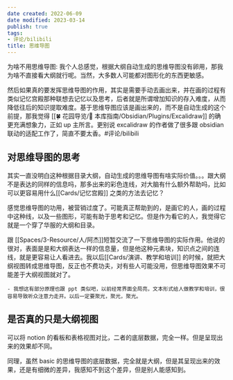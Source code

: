 ```yaml
---
date created: 2022-06-09
date modified: 2023-03-14
publish: true
tags:
- 评论/bilibili
title: 思维导图
---
```

为啥不用思维导图: 我个人总感觉，根据大纲自动生成的思维导图没有卵用，那我为啥不直接看大纲就行呢。当然，大多数人可能都对图形化的东西更敏感。

然后如果真的要发挥思维导图的作用，其实是需要手动去画出来，并在画的过程有类似记忆宫殿那种联想去记忆以及思考，后者就是所谓增加知识的存入难度，从而降低往后的知识提取难度。基于思维导图应该是画出来的，而不是自动生成的这个前提，那我觉得 [[🍀 花园导览/🧰 本库指南/Obsidian/Plugins/Excalidraw]] 的确更充满想象力，正如 up 主所言。更别说 excalidraw 的作者做了很多跟 obsidian 联动的适配工作了，简直不要太香。#评论/bilibili

## 对思维导图的思考

其实一直没明白这种根据目录大纲，自动生成的思维导图有啥实际价值。。。跟大纲不是表达的同样的信息吗，那多出来的彩色连线，对大脑有什么额外帮助吗，比如可以更容易用什么[[Cards/记忆宫殿]] 之类的方法去记忆？

感觉思维导图的功用，被营销过度了。可能真正帮助到的，是画它的人，画的过程中这种线，以及一些图形，可能有助于思考和记忆。但是作为看它的人，我觉得它就是一个穿了华服的大纲和目录。

跟 [[Spaces/3-Resource/人/阿杰]]短暂交流了一下思维导图的实际作用。他说的很对，表面是是和大纲表达一样的信息量，但是他这种元素块，知识点之间的连线，就是更容易让人看进去。我以后[[Cards/演讲、教学和培训]] 的时候，就把大纲视图转成思维导图，反正也不费功夫，对有些人可能没用，但思维导图效果不可能差于大纲视图就对了。

	- 我想这有部分原理也跟 ppt 类似吧，以前经常界面全局亮，文本形式给人做教学和培训，很容易导致听众注意力走开。以后一定要聚光，聚光，聚光。

## 是否真的只是大纲视图

可以将 notion 的看板和表格视图对比，二者的底层数据，完全一样。但是呈现出来的效果却不同。

同理，虽然 basic 的思维导图的底层数据，完全就是大纲，但是其呈现出来的效果，还是有细微的差异，我感知不到这个差异，但是别人能感知到。